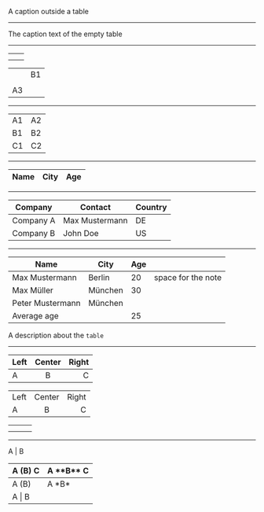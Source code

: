 A caption outside a table

* * *

The caption text of the empty table

* * *

|   |   |
|---|---|
|   |   |
|   |   |

|    |    |
|----|----|
|    | B1 |
|    |    |
| A3 |    |

* * *

|    |    |
|----|----|
| A1 | A2 |
| B1 | B2 |
| C1 | C2 |

* * *

| Name | City | Age |
|------|------|-----|

* * *

| Company   | Contact        | Country |
|-----------|----------------|---------|
| Company A | Max Mustermann | DE      |
| Company B | John Doe       | US      |

* * *

| Name             | City    | Age |                    |
|------------------|---------|-----|--------------------|
| Max Mustermann   | Berlin  | 20  | space for the note |
| Max Müller       | München | 30  |                    |
| Peter Mustermann | München |     |                    |
| Average age      |         | 25  |                    |

A description about the `table`

* * *

| Left | Center | Right |
|:-----|:------:|------:|
| A    | B      | C     |

|      |        |       |
|:-----|:------:|------:|
| Left | Center | Right |
| A    | B      | C     |

|   |   |   |
|:--|:-:|--:|
|   |   |   |
|   |   |   |

* * *

A | B

| A (B) C | A \*\*B\** C |
|---------|--------------|
| A (B)   | A \*B*       |
| A \| B  |              |